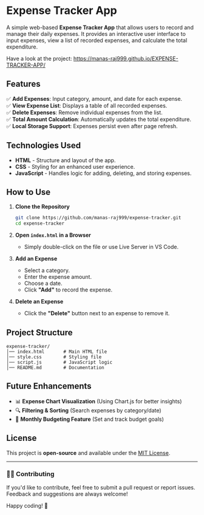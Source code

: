 # Expense Tracker App

A simple web-based **Expense Tracker App** that allows users to record and manage their daily expenses. It provides an interactive user interface to input expenses, view a list of recorded expenses, and calculate the total expenditure.

Have a look at the project: https://manas-raj999.github.io/EXPENSE-TRACKER-APP/

## Features

✅ **Add Expenses**: Input category, amount, and date for each expense.  
✅ **View Expense List**: Displays a table of all recorded expenses.  
✅ **Delete Expenses**: Remove individual expenses from the list.  
✅ **Total Amount Calculation**: Automatically updates the total expenditure.  
✅ **Local Storage Support**: Expenses persist even after page refresh.  

## Technologies Used

- **HTML** - Structure and layout of the app.  
- **CSS** - Styling for an enhanced user experience.  
- **JavaScript** - Handles logic for adding, deleting, and storing expenses.  

## How to Use

1. **Clone the Repository**  
   ```bash
   git clone https://github.com/manas-raj999/expense-tracker.git
   cd expense-tracker
   ```

2. **Open `index.html` in a Browser**  
   - Simply double-click on the file or use Live Server in VS Code.

3. **Add an Expense**  
   - Select a category.
   - Enter the expense amount.
   - Choose a date.
   - Click **"Add"** to record the expense.

4. **Delete an Expense**  
   - Click the **"Delete"** button next to an expense to remove it.

## Project Structure
```
expense-tracker/
│── index.html       # Main HTML file
│── style.css        # Styling file
│── script.js        # JavaScript logic
│── README.md        # Documentation
```

## Future Enhancements
- 📊 **Expense Chart Visualization** (Using Chart.js for better insights)
- 🔍 **Filtering & Sorting** (Search expenses by category/date)
- 📅 **Monthly Budgeting Feature** (Set and track budget goals)

## License
This project is **open-source** and available under the [MIT License](LICENSE).

---
### 👨‍💻 Contributing
If you'd like to contribute, feel free to submit a pull request or report issues. Feedback and suggestions are always welcome!

Happy coding! 🚀
